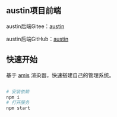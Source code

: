 ## austin项目前端

austin后端Gitee：[austin](https://gitee.com/zhongfucheng/austin)

austin后端GitHub：[austin](https://gitee.com/zhongfucheng/austin)

## 快速开始

基于 [amis](https://github.com/baidu/amis) 渲染器，快速搭建自己的管理系统。

```bash

# 安装依赖
npm i
# 打开服务
npm start
```

